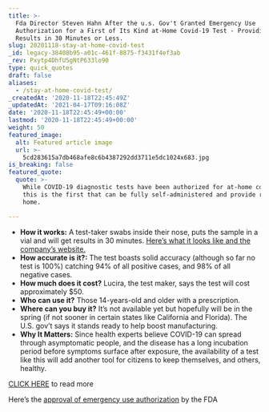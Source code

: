 ```yaml
---
title: >-
  Fda Director Steven Hahn After the u.s. Gov't Granted Emergency Use
  Authorization for a First of Its Kind at-Home Covid-19 Test - Providing
  Results in 30 Minutes or Less.
slug: 20201118-stay-at-home-covid-test
_id: legacy-38408b95-a01c-461f-8875-f3431f4ef3ab
_rev: Pxytp4DhfU5gNtP633lo90
type: quick_quotes
draft: false
aliases:
  - /stay-at-home-covid-test/
_createdAt: '2020-11-18T22:45:49Z'
_updatedAt: '2021-04-17T09:16:08Z'
date: '2020-11-18T22:45:49+00:00'
lastmod: '2020-11-18T22:45:49+00:00'
weight: 50
featured_image:
  alt: Featured article image
  url: >-
    5cd283615a7db468afe8c6b4387292dd3711e5dc1024x683.jpg
is_breaking: false
featured_quote:
  quote: >-
    While COVID-19 diagnostic tests have been authorized for at-home collection,
    this is the first that can be fully self-administered and provide results at
    home.

---
```

* **How it works:** A test-taker swabs inside their nose, puts the sample in a vial and will get results in 30 minutes. [Here’s what it looks like and the company’s website.](https://www.lucirahealth.com)
* **How accurate is it?:** The test boasts solid accuracy (although so far no test is 100%) catching 94% of all positive cases, and 98% of all negative cases.
* **How much does it cost?** Lucira, the test maker, says the test will cost approximately $50.
* **Who can use it?** Those 14-years-old and older with a prescription.
* **Where can you buy it?** It’s not available yet but hopefully will be in the spring (if not sooner in certain states like California and Florida). The U.S. gov’t says it stands ready to help boost manufacturing.
* **Why It Matters:** Since health experts believe COVID-19 can spread through asymptomatic people, and the disease has a long incubation period before symptoms surface after exposure, the availability of a test like this will add another tool for citizens to keep themselves, and others, healthy.

[CLICK HERE](https://www.politico.com/news/2020/11/17/fda-authorizes-first-at-home-coronavirus-test-437295) to read more

Here’s the [approval of emergency use authorization](https://www.fda.gov/media/143810/download) by the FDA